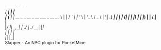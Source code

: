     _____   _                                       
   / ____| | |                                      
  | (___   | |   __ _   _ __    _ __     ___   _ __ 
   \___ \  | |  / _` | | '_ \  | '_ \   / _ \ | '__|
   ____) | | | | (_| | | |_) | | |_) | |  __/ | |   
  |_____/  |_|  \__,_| | .__/  | .__/   \___| |_|   
                       | |     | |                  
                       |_|     |_|               
Slapper - An NPC plugin for PocketMine
